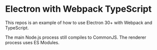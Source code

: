 # Electron with Webpack TypeScript

This repos is an example of how to use Electron 30+ with Webpack and TypeScript.

The main Node.js process still compiles to CommonJS. The renderer process uses ES Modules.

